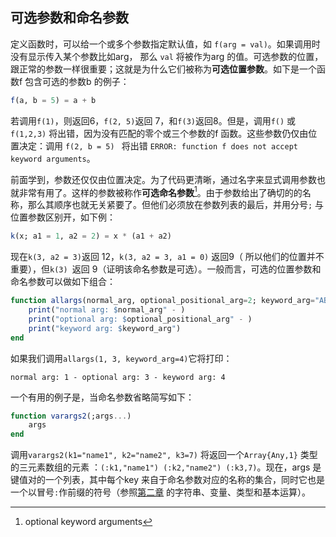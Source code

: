 ## 可选参数和命名参数

定义函数时，可以给一个或多个参数指定默认值，如 `f(arg = val)`。如果调用时没有显示传入某个参数比如arg， 那么 `val` 将被作为arg 的值。可选参数的位置，跟正常的参数一样很重要；这就是为什么它们被称为**可选位置参数**。如下是一个函数f 包含可选的参数b 的例子：

```julia
f(a, b = 5) = a + b
```

若调用`f(1)`，则返回6，`f(2, 5)`返回 7，和`f(3)`返回8。但是，调用`f()` 或`f(1,2,3)` 将出错，因为没有匹配的零个或三个参数的f 函数。这些参数仍仅由位置决定：调用 `f(2, b = 5) ` 将出错 `ERROR: function f does not accept keyword arguments`。

前面学到，参数还仅仅由位置决定。为了代码更清晰，通过名字来显式调用参数也就非常有用了。这样的参数被称作**可选命名参数**[^OKA]。由于参数给出了确切的的名称，那么其顺序也就无关紧要了。但他们必须放在参数列表的最后，并用分号`;` 与位置参数区别开，如下例：

```julia
k(x; a1 = 1, a2 = 2) = x * (a1 + a2)
```

现在`k(3, a2 = 3)`返回 12，`k(3, a2 = 3, a1 = 0)` 返回9（ 所以他们的位置并不重要），但`k(3) `返回 9（证明该命名参数是可选）。一般而言，可选的位置参数和命名参数可以做如下组合：

```julia
function allargs(normal_arg, optional_positional_arg=2; keyword_arg="ABC")
    print("normal arg: $normal_arg" - )
    print("optional arg: $optional_positional_arg" - )
    print("keyword arg: $keyword_arg")
end
```

如果我们调用`allargs(1, 3, keyword_arg=4)`它将打印：

```
normal arg: 1 - optional arg: 3 - keyword arg: 4
```

一个有用的例子是，当命名参数省略简写如下：

```julia
function varargs2(;args...)
    args
end
```

调用`varargs2(k1="name1", k2="name2", k3=7)` 将返回一个`Array{Any,1}` 类型的三元素数组的元素 ：`(:k1,"name1") (:k2,"name2") (:k3,7)`。现在，args 是键值对的一个列表，其中每个key 来自于命名参数对应的名称的集合，同时它也是一个以冒号`:`作前缀的符号（参照[第二章](../ch2/) 的字符串、变量、类型和基本运算）。


[^OPA]: optional positional arguments
[^OKA]: optional keyword arguments
